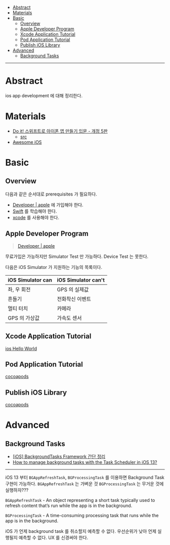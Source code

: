 - [Abstract](#abstract)
- [Materials](#materials)
- [Basic](#basic)
  - [Overview](#overview)
  - [Apple Developer Program](#apple-developer-program)
  - [Xcode Application Tutorial](#xcode-application-tutorial)
  - [Pod Application Tutorial](#pod-application-tutorial)
  - [Publish iOS Library](#publish-ios-library)
- [Advanced](#advanced)
  - [Background Tasks](#background-tasks)

----

# Abstract

ios app development 에 대해 정리한다.

# Materials

* [ Do it! 스위프트로 아이폰 앱 만들기 입문 - 개정 5판](http://www.yes24.com/Product/Goods/96825837)
  * [src](https://github.com/doitswift/example)
* [Awesome iOS](https://github.com/vsouza/awesome-ios)

# Basic

## Overview

다음과 같은 순서대로 prerequisites 가 필요하다.

* [Developer | apple](https://developer.apple.com/account/) 에 가입해야 한다.
* [Swift](/swift/README.md) 를 학습해야 한다.
* [xcode](/xcode/README.md) 를 사용해야 한다.

## Apple Developer Program

> [Developer | apple](https://developer.apple.com/account/)

무료가입은 가능하지만 Simulator Test 만 가능하다. Device Test 는 못한다.

다음은 iOS Simulator 가 지원하는 기능의 목록이다. 

| iOS Simulator can | iOS Simulator can't |
|---|---|
| 좌, 우 회전 | GPS 의 실제값 |
| 흔들기 | 전화착신 이벤트 |
| 멀티 터치 | 카메라 |
| GPS 의 가상값 | 가속도 센서 |

## Xcode Application Tutorial

[ios Hello World](iosappdevelopment_helloworld.md)

## Pod Application Tutorial

[cocoapods](/cocoapods/README.md#using-pod-application-create)

## Publish iOS Library

[cocoapods](/cocoapods/README.md#using-pod-lib-create)

# Advanced

## Background Tasks

* [[iOS] BackgroundTasks Framework 간단 정리](https://lemon-dev.tistory.com/entry/iOS-BackgroundTask-Framework-%EA%B0%84%EB%8B%A8-%EC%A0%95%EB%A6%AC)
* [How to manage background tasks with the Task Scheduler in iOS 13?](https://snow.dog/blog/how-to-manage-background-tasks-with-the-task-scheduler-in-ios-13)

----

iOS 13 부터 `BGAppRefreshTask`, `BGProcessingTask` 를 이용하면 Background Task 구현이 가능하다. `BGAppRefreshTask` 는 가벼운 것 `BGProcessingTask` 는 무거운 것에 실행하자???

`BGAppRefreshTask` - An object representing a short task typically used to refresh content that’s run while the app is in the background.

`BGProcessingTask` - A time-consuming processing task that runs while the app is in the background.

iOS 가 언제 background task 를 취소할지 예측할 수 없다. 우선순위가 낮아 언제 실행될지 예측할 수 없다. UX 를 신경써야 한다.
